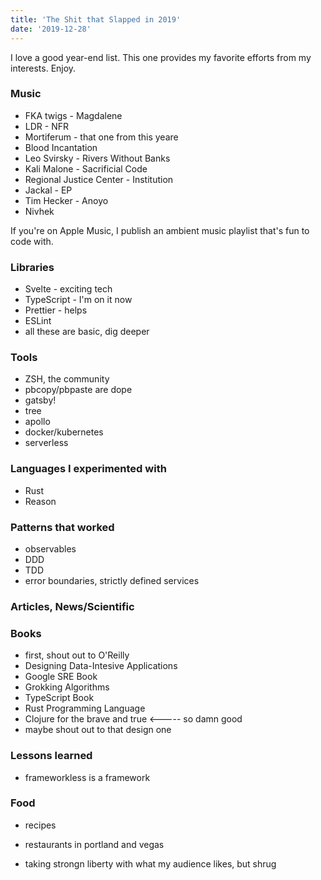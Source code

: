 ```yaml
---
title: 'The Shit that Slapped in 2019'
date: '2019-12-28'
---
```


I love a good year-end list. This one provides my favorite efforts from my interests. Enjoy.

### Music

- FKA twigs - Magdalene 
- LDR - NFR
- Mortiferum - that one from this yeare
- Blood Incantation 
- Leo Svirsky - Rivers Without Banks
- Kali Malone - Sacrificial Code
- Regional Justice Center - Institution 
- Jackal - EP
- Tim Hecker - Anoyo
- Nivhek

If you're on Apple Music, I publish an ambient music playlist that's fun to code with. <link>

### Libraries 

- Svelte - exciting tech
- TypeScript - I'm on it now
- Prettier - helps
- ESLint 
- all these are basic, dig deeper

### Tools

- ZSH, the community 
- pbcopy/pbpaste are dope 
- gatsby! 
- tree
- apollo
- docker/kubernetes 
- serverless 

### Languages I experimented with

- Rust
- Reason

### Patterns that worked 

- observables
- DDD
- TDD
- error boundaries, strictly defined services


### Articles, News/Scientific

### Books
- first, shout out to O'Reilly
- Designing Data-Intesive Applications
- Google SRE Book
- Grokking Algorithms
- TypeScript Book
- Rust Programming Language
- Clojure for the brave and true <----- so damn good
- maybe shout out to that design one

### Lessons learned

- frameworkless is a framework 

### Food

- recipes 
- restaurants in portland and vegas

- taking strongn liberty with what my audience likes, but shrug